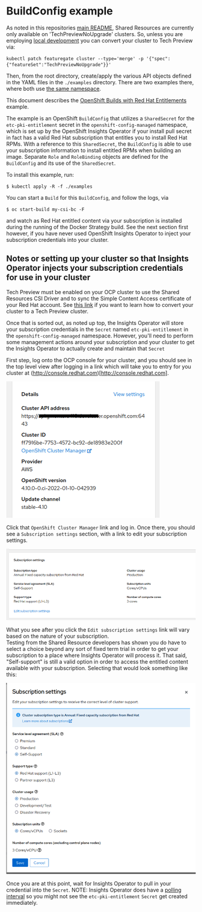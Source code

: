 # BuildConfig example

As noted in this repositories [main README](../README.md#getting-started), Shared Resources are currently only available
on 'TechPreviewNoUpgrade' clusters.  So, unless you are employing [local development](../README.md#local-development)
you can convert your cluster to Tech Preview via:

```shell
kubectl patch featuregate cluster --type='merge' -p '{"spec":{"featureSet":"TechPreviewNoUpgrade"}}' 
```

Then, from the root directory, create/apply the various API objects defined in the YAML files in the `./examples` directory.
There are two examples there, where both use [the same namespace](../examples/00-namespace.yaml).

This document describes the [OpenShift Builds with Red Hat Entitlements](../examples/build-with-rhel-entitlements) example.

The example is an OpenShift `BuildConfig` that utilizes a `SharedSecret` for the `etc-pki-entitlement` secret in the
`openshift-config-managed` namespace, which is set up by the OpenShift Insights Operator if your install pull secret in fact has a valid
Red Hat subscription that entitles you to install Red Hat RPMs.  With a reference to this `SharedSecret`, the `BuildConfig`
is able to use your subscription information to install entitled RPMs when building an image.  Separate `Role` and
`RoleBinding` objects are defined for the `BuildConfig` and its use of the `SharedSecret`.

To install this example, run:

```shell
$ kubectl apply -R -f ./examples
```

You can start a `Build` for this `BuildConfig`, and follow the logs, via

```shell
$ oc start-build my-csi-bc -F
```

and watch as Red Hat entitled content via your subscription is installed during the running of the Docker Strategy build.
See the next section first however, if you have never used OpenShift Insights Operator to inject your subscription
credentials into your cluster.

## Notes or setting up your cluster so that Insights Operator injects your subscription credentials for use in your cluster

Tech Preview must be enabled on your OCP cluster to use the Shared Resources CSI Driver and to sync the Simple Content
Access certificate of your Red Hat account.
See [this link](https://docs.openshift.com/container-platform/4.9/post_installation_configuration/cluster-tasks.html#nodes-cluster-enabling-features-cli_post-install-cluster-tasks)
if you want to learn how to convert your cluster to a Tech Preview cluster.

Once that is sorted out, as noted up top, the Insights Operator will store your subscription credentials in the `Secret`
named `etc-pki-entitlement` in the `openshift-config-managed` namespace.  However, you'll need to perform some management
actions around your subscription and your cluster to get the Insights Operator to actually create and maintain that `Secret`

First step, log onto the OCP console for your cluster, and you should see in the top level view after logging in a link
which will take you to entry for you cluster at (http://console.redhat.com)[http://console.redhat.com].

![link to console.redhat.com](ocp-console-ptr-cluster-manager.png)

Click that `OpenShift Cluster Manager` link and log in.  Once there, you should see a `Subscription settings` section,
with a link to edit your subscription settings.

![edit subscription pointer](cluster-manager-subscription-settings-ptr.png)

What you see after you click the `Edit subscription settings` link will vary based on the nature of your subscription.  
Testing from the Shared Resource developers has shown you do have to select a choice beyond any sort of fixed term trial
in order to get your subscription to a place where Insights Operator will process it.  That said, "Self-support" is still
a valid option in order to access the entitled content available with your subscription.  Selecting that would look something like
this:

![subscription details](cluster-manager-subscription-settings.png)

Once you are at this point, wait for Insights Operator to pull in your credential into the `Secret`.  NOTE: Insights
Operator does have a [polling interval](https://docs.openshift.com/container-platform/4.9/support/remote_health_monitoring/insights-operator-simple-access.html#insights-operator-configuring-sca_remote-health-reporting-from-restricted-network)
so you might not see the `etc-pki-entitlement` `Secret` get created immediately.
